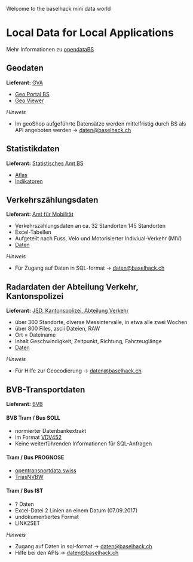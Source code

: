 Welcome to the baselhack mini data world

**Local Data for Local Applications**
============================================================================

Mehr Informationen zu [opendataBS](http://www.staatskanzlei.bs.ch/ogd) 

## Geodaten
**Lieferant:** [GVA](http://www.gva.bs.ch/)
* [Geo Portal BS](http://www.geo.bs.ch)
* [Geo Viewer](http://www.stadtplan.bs.ch)

*Hinweis*
* Im geoShop aufgeführte Datensätze werden mittelfristig durch BS als API angeboten werden -> daten@baselhack.ch

## Statistikdaten
**Lieferant:** [Statistisches Amt BS](http://www.statistik.bs.ch/)
* [Atlas](http://www.statistik.bs.ch/karten/basler-atlas.html)
* [Indikatoren](http://www.statistik.bs.ch/zahlen/indikatoren.html)

## Verkehrszählungsdaten
**Lieferant:** [Amt für Mobilität](http://www.mobilitaet.bs.ch)
* Verkehrszählungsdaten an ca. 32 Standorten 145 Standorten
* Excel-Tabellen
* Aufgeteilt nach Fuss, Velo und Motorisierter Indiviual-Verkehr (MIV)
* [Daten](https://github.com/StakaBS/BaselHack)

*Hinweis*
* Für Zugang auf Daten in SQL-format -> daten@baselhack.ch

## Radardaten der Abteilung Verkehr, Kantonspolizei
**Lieferant:** [JSD, Kantonspolizei, Abteilung Verkehr](http://www.polizei.bs.ch)
* über 300 Standorte, diverse Messintervalle, in etwa alle zwei Wochen
* über 800 Files, ascii Dateien, RAW
* Ort = Dateiname
* Inhalt Geschwindigkeit, Zeitpunkt, Richtung, Fahrzeuglänge
* [Daten](https://github.com/StakaBS/BaselHack/tree/master/radardaten)

*Hinweis*
* Für Hilfe zur Geocodierung -> daten@baselhack.ch

##  BVB-Transportdaten
**Lieferant:** [BVB](http://bvb.ch)

#### BVB Tram / Bus SOLL
* normierter Datenbankextrakt
* im Format [VDV452](https://www.vdv.de/452--sdsv15.pdfx?forced=true)
* Keine weiterführenden Informationen für SQL-Anfragen

#### Tram / Bus PROGNOSE
* [opentransportdata.swiss](https://opentransportdata.swiss/de/cookbook/verwendung-der-api/)
* [TriasNVBW](triasNVBW)

#### Tram / Bus IST
* ? Daten
* Excel-Datei 2 Linien an einem Datum (07.09.2017)
* undokumentiertes Format
* LINK2SET

*Hinweis*
* Zugang auf Daten in sql-format -> daten@baselhack.ch
* Hilfe bei den APIs -> daten@baselhack.ch
